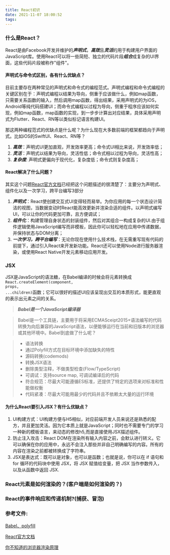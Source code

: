 ```yaml
---
title: React初识
date: 2021-11-07 18:00:52
tags:
---
```


### 什么是React？

React是由Facebook开发并维护的***声明式***，***高效***且***灵活***的用于构建用户界面的JavaScript库。使用React可以将一些简短、独立的代码片段***组合***成复杂的UI界面，这些代码片段被称作"组件"。

#### 声明式与命令式区别，各有什么优缺点？

目前主要存在两种常见的声明式和命令式的编程范式。声明式编程和命令式编程的关键区别在于：声明式编程以结果为导向，侧重于应该做什么，例如map函数，只需要关系函数的输入，然后调用map函数，得出结果，采用声明式的为iOS，Android等纯代码搭建UI；而命令式编程以过程为导向，侧重于程序应该如何实现，例如map函数，map函数的实现，到一步步计算出对应结果，具体采用声明式为Flutter、React、RN等以类似标记语言构建UI。

那这两种编程范式的优缺点是什么呢？为什么现在大多数前端的框架都趋向于声明式。比如iOS的SwiftUI、React、RN等？
1. ***高效***：声明式UI更加直观，开发效率更高；命令式UI相比来说，开发效率低；
2. ***灵活***：声明式以结果为导向，灵活性低；命令式相以过程为导向，灵活性高；
3. ***复杂度***: 声明式更偏向于现代化，复杂度低；命令式则复杂度高；

#### React解决了什么问题？

其实这个问题[React官方文档](https://zh-hans.reactjs.org/)已经把这个问题描述的很清楚了：主要分为声明式、组件化以及一次学习，跨平台编写3部分
1. ***声明式***：React使创建交互式UI变得轻而易举。为你应用的每一个状态设计简洁的视图，当数据变动时React能高效更新并渲染合适的组件。以声明式编写UI，可以让你的代码更加可靠，且方便调试；
2. ***组件化***：构建管理自身状态的封装组件，然后对其组合一构成复杂的UI.由于组件逻辑使用JavaScript编写而非模板，因此你可以轻松地在应用中传递数据，并保持状态与DOM分离；
3. ***一次学习，跨平台编写***：无论你现在使用什么技术栈，在无需重写现有代码的前提下，通过引入React来开发新功能。React还可以使用Node进行服务器渲染，或使用React Native开发元素移动应用开发。

### JSX

JSX是JavaScript的语法糖，在Babel编译的时候会将元素转换成<code>React.createElement(component, props, ...children)</code>函数；它可以很好的描述UI应该呈现出交互的本质形式，能更直观的表示出元素之间的关系。

> ***Babel是一个JavaScript编译器***

> Babel是一个工具链，主要用于将采用ECMASceipt2015+语法编写的代码转换为向后兼容的JavaScript语法，以便能够运行在当前和旧版本的浏览器或其他环境中。Babel到底做了什么呢？

> * 语法转换
> * 通过Polyfill方式在目标环境中添加缺失的特性
> * 源码转换(codemods)
> * 转换JSX语法
> * 删除类型注释，不做类型检查(Flow/TypeScript)
> * 可调试：支持source map, 可调试编译后的代码
> * 符合规范：尽最大可能遵循ES标准，还提供了特定的选项来对标准和性能做权衡
> * 代码紧凑：尽最大可能用最少的代码并且不依赖太大量的运行环境

#### 为什么React要引入JSX？有什么优缺点？

1. UI构建方式：UI构建方便与H5相似，对应前端开发人员来说还是熟悉的配方，并且更加灵活。因为它本质上就是JavaScript；同时也不需要专门的学习一种新的模板语言，来动态的修改h5,而是直接使用JSX描述组件。
2. 防止注入攻击：React DOM在渲染所有输入内容之前，会默认进行转义。它可以确保在你的应用中，永远不会注入那些并非自己明确编写的内容。所有的内容在渲染之前都被转换成了字符串。
3. JSX是表达式：既可以是对象，也可以是函数；也就是说，你可以在 if 语句和 for 循环的代码块中使用 JSX，将 JSX 赋值给变量，把 JSX 当作参数传入，以及从函数中返回 JSX.

### React元素是如何渲染的？(客户端是如何渲染的？)



### React的事件响应和传递机制?(捕获、冒泡)

### 参考文件:

[Babel、polyfill](https://zh.javascript.info/polyfills#babel)

[React官方文档](https://zh-hans.reactjs.org/)

[你不知道的浏览器渲染原理](https://www.infoq.cn/article/dltdultozik_zrqfb4jg)